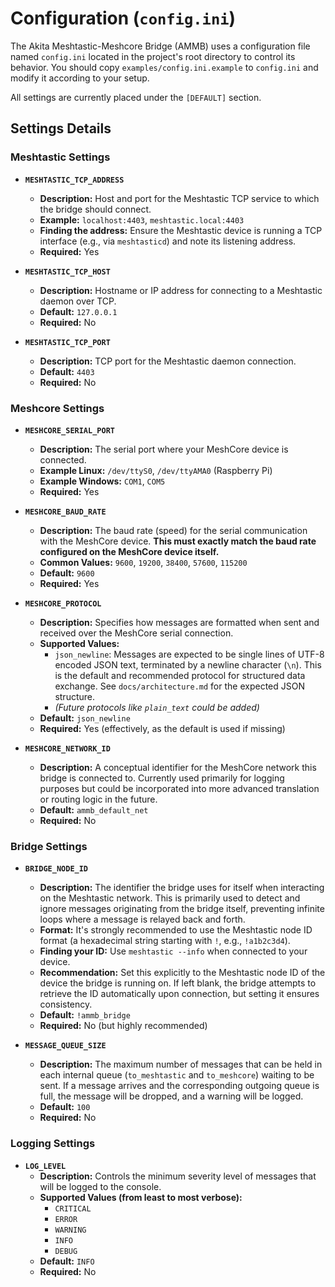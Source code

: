 # Configuration (`config.ini`)

The Akita Meshtastic-Meshcore Bridge (AMMB) uses a configuration file named `config.ini` located in the project's root directory to control its behavior. You should copy `examples/config.ini.example` to `config.ini` and modify it according to your setup.

All settings are currently placed under the `[DEFAULT]` section.

## Settings Details

### Meshtastic Settings

* **`MESHTASTIC_TCP_ADDRESS`**
    * **Description:** Host and port for the Meshtastic TCP service to which the bridge should connect.
    * **Example:** `localhost:4403`, `meshtastic.local:4403`
    * **Finding the address:** Ensure the Meshtastic device is running a TCP interface (e.g., via `meshtasticd`) and note its listening address.
    * **Required:** Yes

* **`MESHTASTIC_TCP_HOST`**
    * **Description:** Hostname or IP address for connecting to a Meshtastic daemon over TCP.
    * **Default:** `127.0.0.1`
    * **Required:** No

* **`MESHTASTIC_TCP_PORT`**
    * **Description:** TCP port for the Meshtastic daemon connection.
    * **Default:** `4403`
    * **Required:** No

### Meshcore Settings

* **`MESHCORE_SERIAL_PORT`**
    * **Description:** The serial port where your MeshCore device is connected.
    * **Example Linux:** `/dev/ttyS0`, `/dev/ttyAMA0` (Raspberry Pi)
    * **Example Windows:** `COM1`, `COM5`
    * **Required:** Yes

* **`MESHCORE_BAUD_RATE`**
    * **Description:** The baud rate (speed) for the serial communication with the MeshCore device. **This must exactly match the baud rate configured on the MeshCore device itself.**
    * **Common Values:** `9600`, `19200`, `38400`, `57600`, `115200`
    * **Default:** `9600`
    * **Required:** Yes

* **`MESHCORE_PROTOCOL`**
    * **Description:** Specifies how messages are formatted when sent and received over the MeshCore serial connection.
    * **Supported Values:**
        * `json_newline`: Messages are expected to be single lines of UTF-8 encoded JSON text, terminated by a newline character (`\n`). This is the default and recommended protocol for structured data exchange. See `docs/architecture.md` for the expected JSON structure.
        * *(Future protocols like `plain_text` could be added)*
    * **Default:** `json_newline`
    * **Required:** Yes (effectively, as the default is used if missing)

* **`MESHCORE_NETWORK_ID`**
    * **Description:** A conceptual identifier for the MeshCore network this bridge is connected to. Currently used primarily for logging purposes but could be incorporated into more advanced translation or routing logic in the future.
    * **Default:** `ammb_default_net`
    * **Required:** No

### Bridge Settings

* **`BRIDGE_NODE_ID`**
    * **Description:** The identifier the bridge uses for itself when interacting on the Meshtastic network. This is primarily used to detect and ignore messages originating from the bridge itself, preventing infinite loops where a message is relayed back and forth.
    * **Format:** It's strongly recommended to use the Meshtastic node ID format (a hexadecimal string starting with `!`, e.g., `!a1b2c3d4`).
    * **Finding your ID:** Use `meshtastic --info` when connected to your device.
    * **Recommendation:** Set this explicitly to the Meshtastic node ID of the device the bridge is running on. If left blank, the bridge attempts to retrieve the ID automatically upon connection, but setting it ensures consistency.
    * **Default:** `!ammb_bridge`
    * **Required:** No (but highly recommended)

* **`MESSAGE_QUEUE_SIZE`**
    * **Description:** The maximum number of messages that can be held in each internal queue (`to_meshtastic` and `to_meshcore`) waiting to be sent. If a message arrives and the corresponding outgoing queue is full, the message will be dropped, and a warning will be logged.
    * **Default:** `100`
    * **Required:** No

### Logging Settings

* **`LOG_LEVEL`**
    * **Description:** Controls the minimum severity level of messages that will be logged to the console.
    * **Supported Values (from least to most verbose):**
        * `CRITICAL`
        * `ERROR`
        * `WARNING`
        * `INFO`
        * `DEBUG`
    * **Default:** `INFO`
    * **Required:** No
